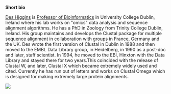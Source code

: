 **Short bio**

[Des Higgins](https://twitter.com/HigginsDes) is [Professor of Bioinformatics](http://www.ucd.ie/conway/research/researchers/conwayfellowsa-z/professordeshiggins/) in University College Dublin, Ireland where his lab works on "omics" data analysis and sequence alignment algorithms. He has a PhD in Zoology from Trinity College Dublin, Ireland. His group maintains and develops the Clustal package for multiple sequence alignment in collaboration with groups in France, Germany and the UK. Des wrote the first version of Clustal in Dublin in 1988 and then moved to the EMBL Data Library group, in Heidelberg, in 1990 as a post-doc and later, staff scientist. In 1994, he moved to the EBI, Hinxton with the Data Library and stayed there for two years.This coincided with the release of Clustal W, and later, Clustal X which became extremely widely used and cited. Currently he has run out of letters and works on Clustal Omega which is designed for making extremely large protein alignments.

![](https://github.com/carpentries/carpentrycon/blob/master/ShortBio/profile_picture/DesHiggins.jpg)
